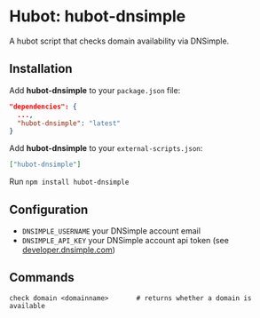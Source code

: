 # Hubot: hubot-dnsimple

A hubot script that checks domain availability via DNSimple.


## Installation

Add **hubot-dnsimple** to your `package.json` file:

```json
"dependencies": {
  ...,
  "hubot-dnsimple": "latest"
}
```

Add **hubot-dnsimple** to your `external-scripts.json`:

```json
["hubot-dnsimple"]
```

Run `npm install hubot-dnsimple`


## Configuration

- `DNSIMPLE_USERNAME` your DNSimple account email
- `DNSIMPLE_API_KEY` your DNSimple account api token (see [developer.dnsimple.com](http://developer.dnsimple.com/))


## Commands

    check domain <domainname>       # returns whether a domain is available
